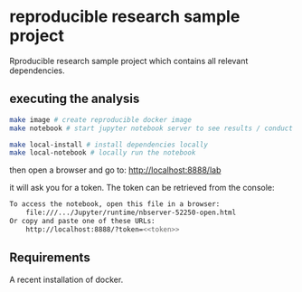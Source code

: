 # reproducible research sample project

Rproducible research sample project which contains all relevant dependencies.

## executing the analysis

```bash
make image # create reproducible docker image
make notebook # start jupyter notebook server to see results / conduct further analytics

make local-install # install dependencies locally
make local-notebook # locally run the notebook
```

then open a browser and go to: [http://localhost:8888/lab](http://localhost:8888/lab)

it will ask you for a token. The token can be retrieved from the console:

```bash
To access the notebook, open this file in a browser:
    file:///.../Jupyter/runtime/nbserver-52250-open.html
Or copy and paste one of these URLs:
    http://localhost:8888/?token=<<token>>
```

## Requirements

A recent installation of docker.